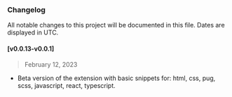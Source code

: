 ### Changelog

All notable changes to this project will be documented in this file. Dates are displayed in UTC.

#### [v0.0.13-v0.0.1]

> February 12, 2023

- Beta version of the extension with basic snippets for: html, css, pug, scss, javascript, react, typescript.
